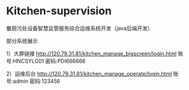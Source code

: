 # Kitchen-supervision
餐厨污处设备智慧监管服务综合运维系统开发（java后端开发）

部分系统展示

1）大屏链接 http://120.79.31.81/kitchen_manage_bigscreen/login.html
账号:HNCSYLG01
密码:PDI666666

2）运维后台 http://120.79.31.81/kitchen_manage_operate/login.html
账号:admin
密码:123456

